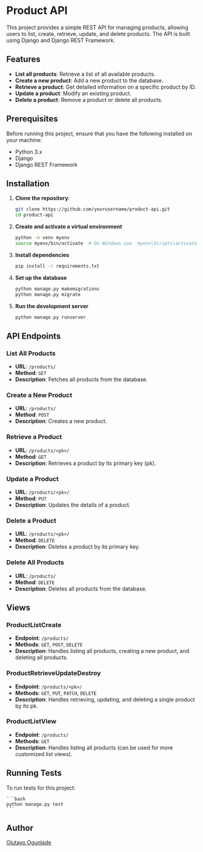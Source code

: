 # Product API

This project provides a simple REST API for managing products, allowing users to list, create, retrieve, update, and delete products. The API is built using Django and Django REST Framework.

## Features

- **List all products**: Retrieve a list of all available products.
- **Create a new product**: Add a new product to the database.
- **Retrieve a product**: Get detailed information on a specific product by ID.
- **Update a product**: Modify an existing product.
- **Delete a product**: Remove a product or delete all products.

## Prerequisites

Before running this project, ensure that you have the following installed on your machine:

- Python 3.x
- Django
- Django REST Framework

## Installation

1. **Clone the repository**:

   ```bash
   git clone https://github.com/yourusername/product-api.git
   cd product-api

2. **Create and activate a virtual environment**
    ```bash
    python -m venv myenv
    source myenv/bin/activate  # On Windows use `myenv\Scripts\activate`

3. **Install dependencies**
    ```bash
    pip install -r requirements.txt

4. **Set up the database**
    ```bash
    python manage.py makemigrations
    python manage.py migrate

5. **Run the development server**
    ```bash
    python manage.py runserver

## API Endpoints

### List All Products
- **URL**: `/products/`
- **Method**: `GET`
- **Description**: Fetches all products from the database.

### Create a New Product
- **URL**: `/products/`
- **Method**: `POST`
- **Description**: Creates a new product.

### Retrieve a Product
- **URL**: `/products/<pk>/`
- **Method**: `GET`
- **Description**: Retrieves a product by its primary key (pk).

### Update a Product
- **URL**: `/products/<pk>/`
- **Method**: `PUT`
- **Description**: Updates the details of a product.

### Delete a Product
- **URL**: `/products/<pk>/`
- **Method**: `DELETE`
- **Description**: Deletes a product by its primary key.

### Delete All Products
- **URL**: `/products/`
- **Method**: `DELETE`
- **Description**: Deletes all products from the database.

## Views

### ProductListCreate
- **Endpoint**: `/products/`
- **Methods**: `GET`, `POST`, `DELETE`
- **Description**: Handles listing all products, creating a new product, and deleting all products.

### ProductRetrieveUpdateDestroy
- **Endpoint**: `/products/<pk>/`
- **Methods**: `GET`, `PUT`, `PATCH`, `DELETE`
- **Description**: Handles retrieving, updating, and deleting a single product by its pk.

### ProductListView
- **Endpoint**: `/products/`
- **Methods**: `GET`
- **Description**: Handles listing all products (can be used for more customized list views).

## Running Tests
To run tests for this project:

    ```bash
    python manage.py test
    ```

## Author
[Olutayo Ogunlade](https://www.github.com/Olutayo0910)
